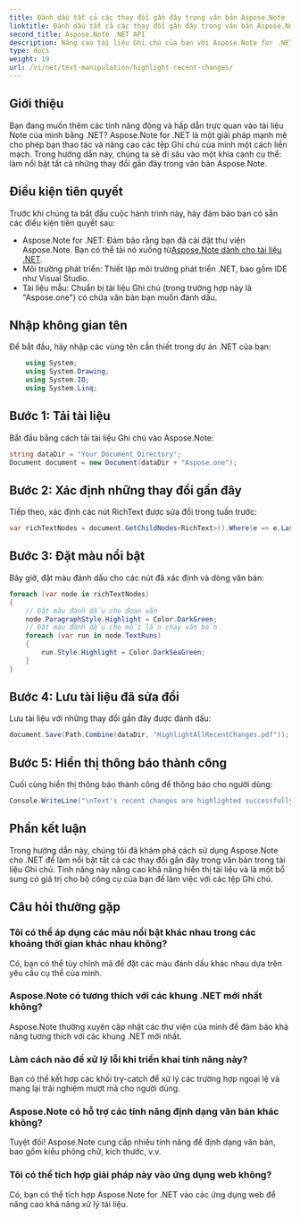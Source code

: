 ```yaml
---
title: Đánh dấu tất cả các thay đổi gần đây trong văn bản Aspose.Note
linktitle: Đánh dấu tất cả các thay đổi gần đây trong văn bản Aspose.Note
second_title: Aspose.Note .NET API
description: Nâng cao tài liệu Ghi chú của bạn với Aspose.Note for .NET! Tìm hiểu cách làm nổi bật những thay đổi gần đây trong văn bản bằng hướng dẫn từng bước này.
type: docs
weight: 19
url: /vi/net/text-manipulation/highlight-recent-changes/
---
```

## Giới thiệu
Bạn đang muốn thêm các tính năng động và hấp dẫn trực quan vào tài liệu Note của mình bằng .NET? Aspose.Note for .NET là một giải pháp mạnh mẽ cho phép bạn thao tác và nâng cao các tệp Ghi chú của mình một cách liền mạch. Trong hướng dẫn này, chúng ta sẽ đi sâu vào một khía cạnh cụ thể: làm nổi bật tất cả những thay đổi gần đây trong văn bản Aspose.Note.
## Điều kiện tiên quyết
Trước khi chúng ta bắt đầu cuộc hành trình này, hãy đảm bảo bạn có sẵn các điều kiện tiên quyết sau:
-  Aspose.Note for .NET: Đảm bảo rằng bạn đã cài đặt thư viện Aspose.Note. Bạn có thể tải nó xuống từ[Aspose.Note dành cho tài liệu .NET](https://reference.aspose.com/note/net/).
- Môi trường phát triển: Thiết lập môi trường phát triển .NET, bao gồm IDE như Visual Studio.
- Tài liệu mẫu: Chuẩn bị tài liệu Ghi chú (trong trường hợp này là "Aspose.one") có chứa văn bản bạn muốn đánh dấu.
## Nhập không gian tên
Để bắt đầu, hãy nhập các vùng tên cần thiết trong dự án .NET của bạn:
```csharp
    using System;
    using System.Drawing;
    using System.IO;
    using System.Linq;
```
## Bước 1: Tải tài liệu
Bắt đầu bằng cách tải tài liệu Ghi chú vào Aspose.Note:
```csharp
string dataDir = "Your Document Directory";
Document document = new Document(dataDir + "Aspose.one");
```
## Bước 2: Xác định những thay đổi gần đây
Tiếp theo, xác định các nút RichText được sửa đổi trong tuần trước:
```csharp
var richTextNodes = document.GetChildNodes<RichText>().Where(e => e.LastModifiedTime >= DateTime.Today.Subtract(TimeSpan.FromDays(7)));
```
## Bước 3: Đặt màu nổi bật
Bây giờ, đặt màu đánh dấu cho các nút đã xác định và dòng văn bản:
```csharp
foreach (var node in richTextNodes)
{
    // Đặt màu đánh dấu cho đoạn văn
    node.ParagraphStyle.Highlight = Color.DarkGreen;
    // Đặt màu đánh dấu cho mỗi lần chạy văn bản
    foreach (var run in node.TextRuns)
    {
        run.Style.Highlight = Color.DarkSeaGreen;
    }
}
```
## Bước 4: Lưu tài liệu đã sửa đổi
Lưu tài liệu với những thay đổi gần đây được đánh dấu:
```csharp
document.Save(Path.Combine(dataDir, "HighlightAllRecentChanges.pdf"));
```
## Bước 5: Hiển thị thông báo thành công
Cuối cùng hiển thị thông báo thành công để thông báo cho người dùng:
```csharp
Console.WriteLine("\nText's recent changes are highlighted successfully.");
```
## Phần kết luận
Trong hướng dẫn này, chúng tôi đã khám phá cách sử dụng Aspose.Note cho .NET để làm nổi bật tất cả các thay đổi gần đây trong văn bản trong tài liệu Ghi chú. Tính năng này nâng cao khả năng hiển thị tài liệu và là một bổ sung có giá trị cho bộ công cụ của bạn để làm việc với các tệp Ghi chú.
## Câu hỏi thường gặp
### Tôi có thể áp dụng các màu nổi bật khác nhau trong các khoảng thời gian khác nhau không?
Có, bạn có thể tùy chỉnh mã để đặt các màu đánh dấu khác nhau dựa trên yêu cầu cụ thể của mình.
### Aspose.Note có tương thích với các khung .NET mới nhất không?
Aspose.Note thường xuyên cập nhật các thư viện của mình để đảm bảo khả năng tương thích với các khung .NET mới nhất.
### Làm cách nào để xử lý lỗi khi triển khai tính năng này?
Bạn có thể kết hợp các khối try-catch để xử lý các trường hợp ngoại lệ và mang lại trải nghiệm mượt mà cho người dùng.
### Aspose.Note có hỗ trợ các tính năng định dạng văn bản khác không?
Tuyệt đối! Aspose.Note cung cấp nhiều tính năng để định dạng văn bản, bao gồm kiểu phông chữ, kích thước, v.v.
### Tôi có thể tích hợp giải pháp này vào ứng dụng web không?
Có, bạn có thể tích hợp Aspose.Note for .NET vào các ứng dụng web để nâng cao khả năng xử lý tài liệu.